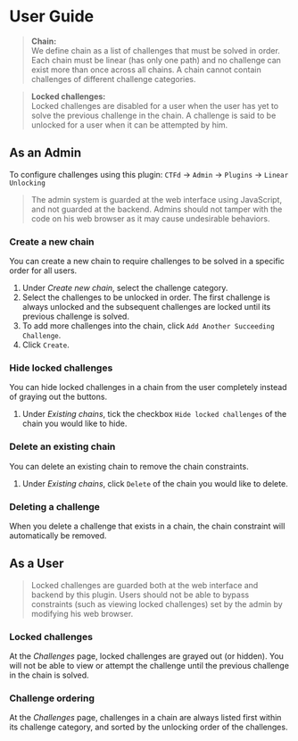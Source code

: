 # User Guide 

> **Chain:** <br> 
We define chain as a list of challenges that must be solved in order. 
Each chain must be linear (has only one path) and no challenge can exist more than once across all chains.
A chain cannot contain challenges of different challenge categories.

> **Locked challenges:** <br> 
Locked challenges are disabled for a user when the user has yet to solve the previous challenge in the chain.
A challenge is said to be unlocked for a user when it can be attempted by him.

## As an Admin

To configure challenges using this plugin: `CTFd` -> `Admin` -> `Plugins` -> `Linear Unlocking`

> The admin system is guarded at the web interface using JavaScript, and not guarded at the backend. 
Admins should not tamper with the code on his web browser as it may cause undesirable behaviors.

### Create a new chain

You can create a new chain to require challenges to be solved in a specific order for all users.

1. Under *Create new chain*, select the challenge category.
1. Select the challenges to be unlocked in order. The first challenge is always unlocked and the subsequent challenges are locked until its previous challenge is solved.
1. To add more challenges into the chain, click `Add Another Succeeding Challenge`.
1. Click `Create`.

### Hide locked challenges

You can hide locked challenges in a chain from the user completely instead of graying out the buttons.

1. Under *Existing chains*, tick the checkbox `Hide locked challenges` of the chain you would like to hide.

### Delete an existing chain

You can delete an existing chain to remove the chain constraints.

1. Under *Existing chains*, click `Delete` of the chain you would like to delete.

### Deleting a challenge

When you delete a challenge that exists in a chain, the chain constraint will automatically be removed.

## As a User

> Locked challenges are guarded both at the web interface and backend by this plugin. 
Users should not be able to bypass constraints (such as viewing locked challenges) set by the admin by modifying his web browser.

### Locked challenges

At the *Challenges* page, locked challenges are grayed out (or hidden). 
You will not be able to view or attempt the challenge until the previous challenge in the chain is solved.

### Challenge ordering

At the *Challenges* page, challenges in a chain are always listed first within its challenge category, and sorted by the unlocking order of the challenges.
